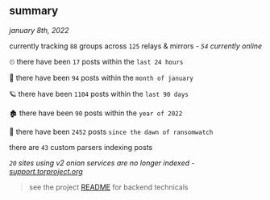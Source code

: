 
## summary
_january 8th, 2022_

currently tracking `88` groups across `125` relays & mirrors - _`54` currently online_

⏲ there have been `17` posts within the `last 24 hours`

🦈 there have been `94` posts within the `month of january`

🪐 there have been `1104` posts within the `last 90 days`

🏚 there have been `90` posts within the `year of 2022`

🦕 there have been `2452` posts `since the dawn of ransomwatch`

there are `43` custom parsers indexing posts

_`20` sites using v2 onion services are no longer indexed - [support.torproject.org](https://support.torproject.org/onionservices/v2-deprecation/)_

> see the project [README](https://github.com/thetanz/ransomwatch#ransomwatch--) for backend technicals
